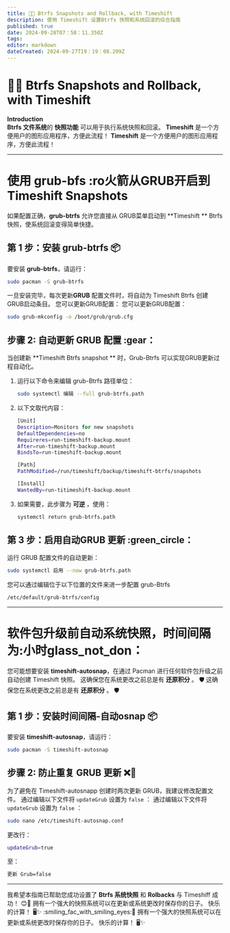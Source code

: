 ```yaml
---
title: 📸🔄 Btrfs Snapshots and Rollback, with Timeshift
description: 使用 Timeshift 设置Btrfs 快照和系统回滚的综合指南
published: true
date: 2024-09-28T07：58：11.350Z
tags:
editor: markdown
dateCreated: 2024-09-27T19：19：08.209Z
---
```


# 📸🔄 Btrfs Snapshots and Rollback, with Timeshift

**Introduction**\
**Btrfs 文件系统**的 **快照功能** 可以用于执行系统快照和回滚。 **Timeshift** 是一个方便用户的图形应用程序，方便此流程！ **Timeshift** 是一个方便用户的图形应用程序，方便此流程！

---

# 使用 grub-bfs :ro火箭从GRUB开启到Timeshift Snapshots

如果配置正确，**grub-btrfs** 允许您直接从 GRUB菜单启动到 \*\*Timeshift \*\* Btrfs 快照，使系统回滚变得简单快捷。

## 第 1 步：安装 grub-btrfs 📦

要安装 **grub-btrfs**，请运行：

```bash
sudo pacman -S grub-btrfs
```

一旦安装完毕，每次更新**GRUB** 配置文件时，将自动为 Timeshift Btrfs 创建GRUB启动条目。 您可以更新GRUB配置： 您可以更新GRUB配置：

```bash
sudo grub-mkconfig -o /boot/grub/grub.cfg
```

## 步骤 2: 自动更新 GRUB 配置 :gear：

当创建新 \*\*Timeshift Btrfs snapshot \*\* 时，Grub-Btrfs 可以实现GRUB更新过程自动化。

1. 运行以下命令来编辑 grub-Btrfs 路径单位：
   ```bash
   sudo systemctl 编辑 --full grub-btrfs.path
   ```

2. 以下文取代内容：
   ```bash
   [Unit]
   Description=Monitors for new snapshots
   DefaultDependencies=no
   Requireres=run-timeshift-backup.mount
   After=run-timeshift-backup.mount
   BindsTo=run-timeshift-backup.mount

   [Path]
   PathModified=/run/timeshift/backup/timeshift-btrfs/snapshots

   [Install]
   WantedBy=run-titimeshift-backup.mount
   ```

3. 如果需要，此步骤为 **可逆** ，使用：
   ```bash
   systemctl return grub-btrfs.path
   ```

## 第 3 步：启用自动GRUB 更新 :green_circle：

运行 GRUB 配置文件的自动更新：

```bash
sudo systemctl 启用 --now grub-btrfs.path
```

您可以通过编辑位于以下位置的文件来进一步配置 grub-Btrfs

```bash
/etc/default/grub-btrfs/config
```

---

# 软件包升级前自动系统快照，时间间隔为:小时glass_not_don：

您可能想要安装 **timeshift-autosnap**，在通过 Pacman 进行任何软件包升级之前自动创建 Timeshift 快照。 这确保您在系统更改之前总是有 **还原积分** 。 🛡️ 这确保您在系统更改之前总是有 **还原积分** 。 🛡️

## 第 1 步：安装时间间隔-自动osnap 📦

要安装 **timeshift-autosnap**，请运行：

```bash
sudo pacman -S timeshift-autosnap
```

## 步骤 2: 防止重复 GRUB 更新 ❌🔄

为了避免在 Timeshift-autosnapp 创建时两次更新 GRUB，我建议修改配置文件。 通过编辑以下文件将 `updateGrub` 设置为 `false` ： 通过编辑以下文件将 `updateGrub` 设置为 `false` ：

```bash
sudo nano /etc/timeshift-autosnap.conf
```

更改行：

```bash
updateGrub=true
```

至：

```bash
更新 Grub=false
```

---

我希望本指南已帮助您成功设置了 **Btrfs 系统快照** 和 **Rolbacks** 与 Timeshiff 成功！ 😊🔧 拥有一个强大的快照系统可以在更新或系统更改时保存你的日子。 快乐的计算！ 🖥️✨ :smiling_fac_with_smiling_eyes:🔧 拥有一个强大的快照系统可以在更新或系统更改时保存你的日子。 快乐的计算！ 🖥️✨
